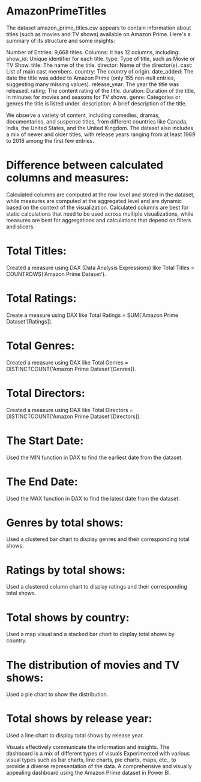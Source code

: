 # AmazonPrimeTitles
The dataset amazon_prime_titles.csv appears to contain information about titles (such as movies and TV shows) available on Amazon Prime. Here's a summary of its structure and some insights:

Number of Entries: 9,668 titles.
Columns: It has 12 columns, including:
show_id: Unique identifier for each title.
type: Type of title, such as Movie or TV Show.
title: The name of the title.
director: Name of the director(s).
cast: List of main cast members.
country: The country of origin.
date_added: The date the title was added to Amazon Prime (only 155 non-null entries, suggesting many missing values).
release_year: The year the title was released.
rating: The content rating of the title.
duration: Duration of the title, in minutes for movies and seasons for TV shows.
genre: Categories or genres the title is listed under.
description: A brief description of the title.

 We observe a variety of content, including comedies, dramas, documentaries, and suspense titles, from different countries like Canada, India, the United States, and the United Kingdom. 
 The dataset also includes a mix of newer and older titles, with release years ranging from at least 1989 to 2018 among the first few entries.

# Difference between calculated columns and measures:
Calculated columns are computed at the row level and stored in the dataset, while measures are computed at the aggregated level and are dynamic based on the context of the visualization.
Calculated columns are best for static calculations that need to be used across multiple visualizations, while measures are best for aggregations and calculations that depend on filters and slicers.

# Total Titles:
Created a measure using DAX (Data Analysis Expressions) like Total Titles = COUNTROWS('Amazon Prime Dataset').

# Total Ratings:
Create a measure using DAX like Total Ratings = SUM('Amazon Prime Dataset'[Ratings]).

# Total Genres:
Created a measure using DAX like Total Genres = DISTINCTCOUNT('Amazon Prime Dataset'[Genres]).

# Total Directors:
Created a measure using DAX like Total Directors = DISTINCTCOUNT('Amazon Prime Dataset'[Directors]).

# The Start Date:
Used the MIN function in DAX to find the earliest date from the dataset.

# The End Date:
Used the MAX function in DAX to find the latest date from the dataset.

# Genres by total shows:
Used a clustered bar chart to display genres and their corresponding total shows.

# Ratings by total shows:
Used a clustered column chart to display ratings and their corresponding total shows.

# Total shows by country:
Used a map visual and a stacked bar chart to display total shows by country.

# The distribution of movies and TV shows:
Used a pie chart to show the distribution.

# Total shows by release year:
Used a line chart to display total shows by release year.


Visuals effectively communicate the information and insights. The dashboard is a mix of different types of visuals
Experimented with various visual types such as bar charts, line charts, pie charts, maps, etc., to provide a diverse representation of the data.
A comprehensive and visually appealing dashboard using the Amazon Prime dataset in Power BI.
